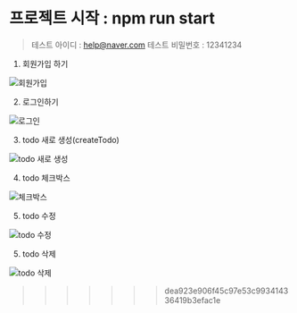 
# 프로젝트 시작 : npm run start


> 테스트 아이디 : help@naver.com
> 테스트 비밀번호 : 12341234

1) 회원가입 하기

![회원가입](https://user-images.githubusercontent.com/89256977/218968913-572b0187-85e0-420e-afeb-f7b031ddb4d9.gif)


2) 로그인하기

![로그인](https://user-images.githubusercontent.com/89256977/218969182-1c8e3a3a-6f78-4a04-8769-f77a1069862b.gif)

3) todo 새로 생성(createTodo)

![todo 새로 생성](https://user-images.githubusercontent.com/89256977/218969280-89f37682-6462-4da3-a512-b9db217f732c.gif)

4) todo 체크박스

![체크박스](https://user-images.githubusercontent.com/89256977/218969393-c5bcda71-c444-4364-a7d7-deaf15bedc1e.gif)

5) todo 수정

![todo 수정](https://user-images.githubusercontent.com/89256977/218969484-5e470654-f677-49f3-9923-d74efc2fbc06.gif)

5) todo 삭제

![todo 삭제](https://user-images.githubusercontent.com/89256977/218969492-e9763956-2ef0-4927-9dba-6c599c77bcb7.gif)
>>>>>>> dea923e906f45c97e53c993414336419b3efac1e

